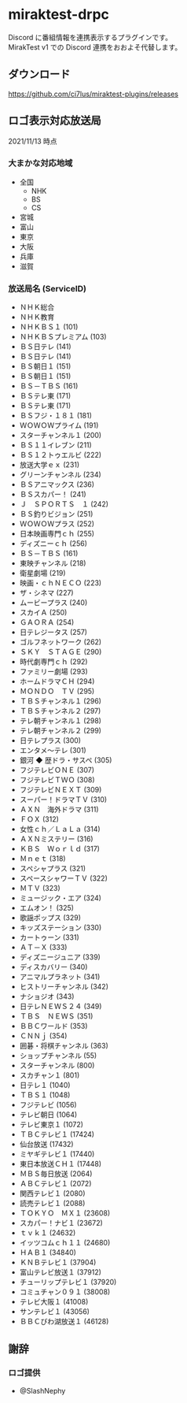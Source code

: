 # miraktest-drpc

Discord に番組情報を連携表示するプラグインです。<br />
MirakTest v1 での Discord 連携をおおよそ代替します。

## ダウンロード

<https://github.com/ci7lus/miraktest-plugins/releases>

## ロゴ表示対応放送局

2021/11/13 時点

### 大まかな対応地域

- 全国
  - NHK
  - BS
  - CS
- 宮城
- 富山
- 東京
- 大阪
- 兵庫
- 滋賀

### 放送局名 (ServiceID)

- ＮＨＫ総合
- ＮＨＫ教育
- ＮＨＫＢＳ１ (101)
- ＮＨＫＢＳプレミアム (103)
- ＢＳ日テレ (141)
- ＢＳ日テレ (141)
- ＢＳ朝日１ (151)
- ＢＳ朝日１ (151)
- ＢＳ－ＴＢＳ (161)
- ＢＳテレ東 (171)
- ＢＳテレ東 (171)
- ＢＳフジ・１８１ (181)
- ＷＯＷＯＷプライム (191)
- スターチャンネル１ (200)
- ＢＳ１１イレブン (211)
- ＢＳ１２トゥエルビ (222)
- 放送大学ｅｘ (231)
- グリーンチャンネル (234)
- ＢＳアニマックス (236)
- ＢＳスカパー！ (241)
- Ｊ　ＳＰＯＲＴＳ　１ (242)
- ＢＳ釣りビジョン (251)
- ＷＯＷＯＷプラス (252)
- 日本映画専門ｃｈ (255)
- ディズニーｃｈ (256)
- ＢＳ－ＴＢＳ (161)
- 東映チャンネル (218)
- 衛星劇場 (219)
- 映画・ｃｈＮＥＣＯ (223)
- ザ・シネマ (227)
- ムービープラス (240)
- スカイＡ (250)
- ＧＡＯＲＡ (254)
- 日テレジータス (257)
- ゴルフネットワーク (262)
- ＳＫＹ　ＳＴＡＧＥ (290)
- 時代劇専門ｃｈ (292)
- ファミリー劇場 (293)
- ホームドラマＣＨ (294)
- ＭＯＮＤＯ　ＴＶ (295)
- ＴＢＳチャンネル１ (296)
- ＴＢＳチャンネル２ (297)
- テレ朝チャンネル１ (298)
- テレ朝チャンネル２ (299)
- 日テレプラス (300)
- エンタメ～テレ (301)
- 銀河 ◆ 歴ドラ・サスペ (305)
- フジテレビＯＮＥ (307)
- フジテレビＴＷＯ (308)
- フジテレビＮＥＸＴ (309)
- スーパー！ドラマＴＶ (310)
- ＡＸＮ　海外ドラマ (311)
- ＦＯＸ (312)
- 女性ｃｈ／ＬａＬａ (314)
- ＡＸＮミステリー (316)
- ＫＢＳ　Ｗｏｒｌｄ (317)
- Ｍｎｅｔ (318)
- スペシャプラス (321)
- スペースシャワーＴＶ (322)
- ＭＴＶ (323)
- ミュージック・エア (324)
- エムオン！ (325)
- 歌謡ポップス (329)
- キッズステーション (330)
- カートゥーン (331)
- ＡＴ－Ｘ (333)
- ディズニージュニア (339)
- ディスカバリー (340)
- アニマルプラネット (341)
- ヒストリーチャンネル (342)
- ナショジオ (343)
- 日テレＮＥＷＳ２４ (349)
- ＴＢＳ　ＮＥＷＳ (351)
- ＢＢＣワールド (353)
- ＣＮＮｊ (354)
- 囲碁・将棋チャンネル (363)
- ショップチャンネル (55)
- スターチャンネル (800)
- スカチャン１ (801)
- 日テレ１ (1040)
- ＴＢＳ１ (1048)
- フジテレビ (1056)
- テレビ朝日 (1064)
- テレビ東京１ (1072)
- ＴＢＣテレビ１ (17424)
- 仙台放送 (17432)
- ミヤギテレビ１ (17440)
- 東日本放送ＣＨ１ (17448)
- ＭＢＳ毎日放送 (2064)
- ＡＢＣテレビ１ (2072)
- 関西テレビ１ (2080)
- 読売テレビ１ (2088)
- ＴＯＫＹＯ　ＭＸ１ (23608)
- スカパー！ナビ１ (23672)
- ｔｖｋ１ (24632)
- イッツコムｃｈ１１ (24680)
- ＨＡＢ１ (34840)
- ＫＮＢテレビ１ (37904)
- 富山テレビ放送１ (37912)
- チューリップテレビ１ (37920)
- コミュチャン０９１ (38008)
- テレビ大阪１ (41008)
- サンテレビ１ (43056)
- ＢＢＣびわ湖放送１ (46128)

## 謝辞

### ロゴ提供

- @SlashNephy
